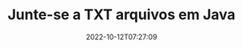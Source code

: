 ---
############################# Static ############################
layout: "auto-gen-merger"
date: 2022-10-12T07:27:09
draft: false
otherformats: vsdx vssm vssx vstm vstx vsx vtx xlam xls xlsb xlsm xlsx bmp jpg jpeg png

############################# Head ############################
head_title: "Junte-se a TXT Arquivos via Java & J2SE Documents Merger API"
head_description: "Junte vários arquivos TXT em Java usando a API de fusão de documentos com todos os dados, estilo e formatação como documentos de origem."

############################# Header ############################
title: "Junte-se a TXT arquivos em Java"
description: "Junte-se a TXT com algumas linhas de código Java."
bg_image: "https://cms.admin.containerize.com/templates/aspose/App_Themes/V3/images/bg/header1.png"
bg_overlay: false
button:
    enable: true
    icon: "fas fa-arrow-down"
    label: "Baixar Teste Gratuito"
    link: "https://downloads.groupdocs.com/merger/java"

############################# SubMenu ############################
submenu:
    enable: true

    left:
        img_alt: "GroupDocs.Merger for Java"
        image: "https://cms.admin.containerize.com/templates/groupdocs/images/product-logos/90x90-noborder/groupdocs-merger-java.png"
        product: "GroupDocs.Merger"
        platform: "Java"

    middle:
        button:

            # button loop
            - link: "https://apireference.groupdocs.com/merger/java"
              text: "Referência da API"

            # button loop
            - link: "https://github.com/groupdocs-merger"
              text: "Exemplos de código"

            # button loop
            - link: "https://products.groupdocs.app/merger/family"
              text: "Demonstrações ao vivo"

            # button loop
            - link: "https://purchase.groupdocs.com/pricing/merger/java"
              text: "Preços"

    right:
        link_download: "https://downloads.groupdocs.com/merger"
        link_learn: "https://docs.groupdocs.com/merger/java"
        link_buy: "https://purchase.groupdocs.com"

############################# About ############################
about:
    enable: true
    title: "Sobre a API GroupDocs.Merger for Java"
    content: |
        [GroupDocs.Merger for Java](/pt/merger/java/) fornece uma solução conveniente para juntar vários PDF, Microsoft Office (Word, Excel, PowerPoint, OneNote), OpenDocument, HTML, imagens e muitos outros documentos em um único arquivo dentro dos aplicativos Java. O GroupDocs.Merger economizará muito esforço, pois você tem permissão para juntar TXT documentos - não há necessidade de instalar nenhum software de terceiros, aplicativos de desktop ou plug-ins. Agora é desnecessário perder seu tempo e juntar arquivos manualmente! A missão do GroupDocs é fornecer a melhor qualidade e simplificar os fluxos de trabalho de processamento de documentos.
        
        A API GroupDocs.Merger é a escolha certa para soluções corporativas que precisam de recursos de junção de arquivos. Essas APIs são bem suportadas em todos os principais sistemas operacionais e plataformas, incluindo J2SE 7.0 (1.7), J2SE 8.0 (1.8), Java 10.

############################# Steps ############################
steps:
    enable: true
    title_left: "Junte vários arquivos TXT em Java"
    content_left: |
        [GroupDocs.Merger for Java](/pt/merger/java/) facilita para os desenvolvedores Java juntarem vários arquivos TXT implementando algumas etapas fáceis.
        
        * Crie uma instância de **Merger** e passe o caminho do documento de origem como um parâmetro de construtor.
        * Chame **Join** da classe **Merger** e passe o segundo caminho do documento de origem.
        * Chame **Save** da classe **Merger** para salvar o documento mesclado.

    title_right: "Requisitos de sistema"
    content_right: |
        As APIs do GroupDocs.Merger for Java são compatíveis com todas as principais plataformas e sistemas operacionais. Antes de executar o código abaixo, certifique-se de ter os seguintes pré-requisitos instalados em seu sistema.

        * Sistemas operacionais: Microsoft Windows, Linux, MacOS
        * Ambientes de desenvolvimento: NetBeans, IntelliJ IDEA, Eclipse
        * Estruturas: J2SE 7.0 (1.7), J2SE 8.0 (1.8), Java 10
        * Faça o download da versão mais recente do GroupDocs.Merger for Java de [Maven](https://repository.groupdocs.com/webapp/#/artifacts/browse/tree/General/repo/com/groupdocs/groupdocs-merger)
         
    code: |
     {{% merger/additional-styles %}}
     {{< merger/code-merger title="Como juntar arquivos TXT usando o código de exemplo Java">}}

        ```java    
        // Junte-se a arquivos TXT usando GroupDocs.Merger for Java API
        // Instanciar Fusão com documento de entrada TXT
        Merger merger = new Merger("input_1.txt");

        // Chame o método join da instância da classe Merger e passe o segundo caminho do documento de origem
        merger.join("input_2.txt");
    
        // Chame o método save da instância da classe Merger para salvar o documento mesclado
        merger.save("merged-file.txt"); 
        ```
     {{< /merger/code-merger >}}

############################# Demos ############################
demos:
    enable: true
    title: "Demonstrações ao vivo - aplicativo online para juntar documentos"
    content: |
       Junte-se a mais de um arquivo TXT agora mesmo visitando o site [GroupDocs.Merger Live Demos](https://products.groupdocs.app/merger/txt).
       A demonstração ao vivo tem os seguintes benefícios.
        
############################# About Formats ############################
about_formats:
    enable: true

############################# More Formats ############################
more_formats:
    enable: true
    title: "Juntando outros formatos de documento"
    content: |
        Java documenta a API de fusão para formatos de arquivo e imagens. Junte alguns dos formatos de documentos populares conforme indicado abaixo.

############################# Back to top ###############################
back_to_top:
    enable: true
---